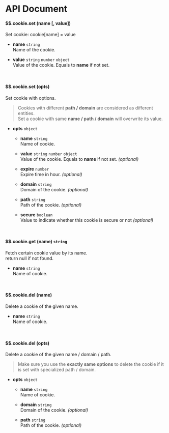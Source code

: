 # API Document

#### $$.cookie.set (name [, value])
Set cookie: cookie[name] = value

- **name** ```string```  
Name of the cookie.

- **value** ```string``` ```number``` ```object```  
Value of the cookie. Equals to **name** if not set.

<div class="line-1"><br></div>

#### $$.cookie.set (opts)
Set cookie with options.
>Cookies with different __path / domain__ are considered as different entities.  
>Set a cookie with same __name / path / domain__ will overwrite its value.

- **opts** ```object``` 
  + **name** ```string```  
    Name of cookie.

  + **value** ```string``` ```number``` ```object```  
    Value of the cookie. Equals to **name** if not set. *(optional)*

  + **expire** ```number```  
    Expire time in hour. *(optional)*

  + **domain** ```string```  
    Domain of the cookie. *(optional)*

  + **path** ```string```  
    Path of the cookie. *(optional)*

  + **secure** ```boolean```  
    Value to indicate whether this cookie is secure or not *(optional)*

<div class="line-1"><br></div>

#### $$.cookie.get (name) ```string```
Fetch certain cookie value by its name.  
return null if not found.

- **name** ```string```  
    Name of cookie.

<div class="line-1"><br></div>
  
#### $$.cookie.del (name)
Delete a cookie of the given name.

- **name** ```string```  
    Name of cookie.

<div class="line-1"><br></div>

#### $$.cookie.del (opts)
Delete a cookie of the given name / domain / path.
>Make sure you use the **exactly same options** to delete the cookie if it is set with specialized path / domain.

- **opts** ```object``` 
  + **name** ```string```  
    Name of cookie.

  + **domain** ```string```  
    Domain of the cookie. *(optional)*

  + **path** ```string```  
    Path of the cookie. *(optional)*
<div><br></div>